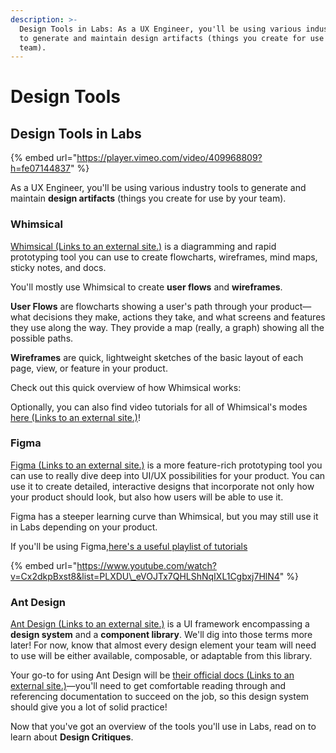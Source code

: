 ```yaml
---
description: >-
  Design Tools in Labs: As a UX Engineer, you'll be using various industry tools
  to generate and maintain design artifacts (things you create for use by your
  team).
---
```


# Design Tools

## Design Tools in Labs



{% embed url="https://player.vimeo.com/video/409968809?h=fe07144837" %}





As a UX Engineer, you'll be using various industry tools to generate and maintain **design artifacts** \(things you create for use by your team\).

### Whimsical

[Whimsical \(Links to an external site.\)](https://whimsical.com/) is a diagramming and rapid prototyping tool you can use to create flowcharts, wireframes, mind maps, sticky notes, and docs.

You'll mostly use Whimsical to create **user flows** and **wireframes**.

**User Flows** are flowcharts showing a user's path through your product—what decisions they make, actions they take, and what screens and features they use along the way. They provide a map \(really, a graph\) showing all the possible paths.

**Wireframes** are quick, lightweight sketches of the basic layout of each page, view, or feature in your product.

Check out this quick overview of how Whimsical works:



Optionally, you can also find video tutorials for all of Whimsical's modes [here \(Links to an external site.\)](https://whimsical.com/whimsical-video-tutorials-Log31dDEDGwf65tBPf24fp)!

### Figma

[Figma \(Links to an external site.\)](https://www.figma.com/) is a more feature-rich prototyping tool you can use to really dive deep into UI/UX possibilities for your product. You can use it to create detailed, interactive designs that incorporate not only how your product should look, but also how users will be able to use it.

Figma has a steeper learning curve than Whimsical, but you may still use it in Labs depending on your product.

If you'll be using Figma,[here's a useful playlist of tutorials](https://www.youtube.com/watch?v=Cx2dkpBxst8&list=PLXDU_eVOJTx7QHLShNqIXL1Cgbxj7HlN4)

{% embed url="https://www.youtube.com/watch?v=Cx2dkpBxst8&list=PLXDU\_eVOJTx7QHLShNqIXL1Cgbxj7HlN4" %}

### Ant Design

[Ant Design \(Links to an external site.\)](https://ant.design/) is a UI framework encompassing a **design system** and a **component library**. We'll dig into those terms more later! For now, know that almost every design element your team will need to use will be either available, composable, or adaptable from this library.

Your go-to for using Ant Design will be [their official docs \(Links to an external site.\)](https://ant.design/docs/react/introduce)—you'll need to get comfortable reading through and referencing documentation to succeed on the job, so this design system should give you a lot of solid practice!

Now that you've got an overview of the tools you'll use in Labs, read on to learn about **Design Critiques**.

